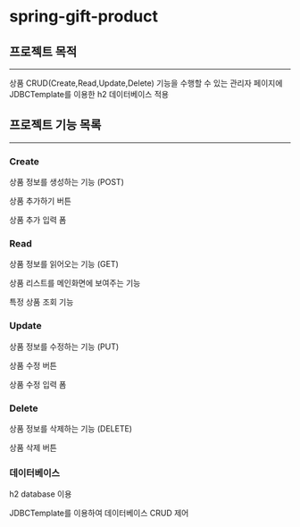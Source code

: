 # spring-gift-product

## 프로젝트 목적
***
상품 CRUD(Create,Read,Update,Delete) 기능을 수행할 수 있는 관리자 페이지에 JDBCTemplate를 이용한 h2 데이터베이스 적용 


## 프로젝트 기능 목록
***
### Create

상품 정보를 생성하는 기능 (POST)

상품 추가하기 버튼

상품 추가 입력 폼
### Read

상품 정보를 읽어오는 기능 (GET)

상품 리스트를 메인화면에 보여주는 기능

특정 상품 조회 기능

### Update

상품 정보를 수정하는 기능 (PUT)

상품 수정 버튼

상품 수정 입력 폼

### Delete

상품 정보를 삭제하는 기능 (DELETE)

상품 삭제 버튼

### 데이터베이스
h2 database 이용

JDBCTemplate를 이용하여 데이터베이스 CRUD 제어
